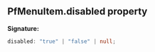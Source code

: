 ## PfMenuItem.disabled property

**Signature:**

```typescript
disabled: "true" | "false" | null;
```
